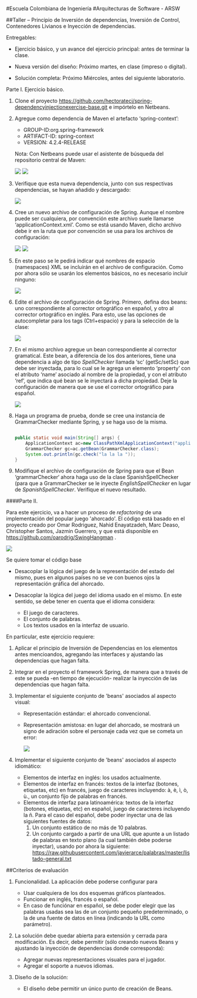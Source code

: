 #Escuela Colombiana de Ingeniería
#Arquitecturas de Software - ARSW

##Taller – Principio de Inversión de dependencias, Inversión de Control, Contenedores Livianos e Inyección de dependencias.


Entregables:

-   Ejercicio básico, y un avance del ejercicio principal: antes de
    terminar la clase.

-   Nueva versión del diseño: Próximo martes, en clase (impreso o digital).

-   Solución completa: Próximo Miércoles, antes del siguiente laboratorio.

Parte I. Ejercicio básico.

1.  Clone el proyecto
    <https://github.com/hectorateci/spring-dependencyinjectionexercise-base.git>
    e impórtelo en Netbeans.

2.  Agregue como dependencia de Maven el artefacto ‘spring-context’:

	-   GROUP-ID:org.spring-framework
	-   ARTIFACT-ID: spring-context
	-   VERSION: 4.2.4-RELEASE

	Nota: Con Netbeans puede usar el asistente de búsqueda del repositorio central de Maven:

	![](./img/media/image1.png)
	![](./img/media/image2.png)
  
3.  Verifique que esta nueva dependencia, junto con sus respectivas
    dependencias, se hayan añadido y descargado:

    ![](./img/media/image3.png)

4.  Cree un nuevo archivo de configuración de Spring. Aunque el nombre
    puede ser cualquiera, por convención este archivo suele
    llamarse ‘applicationContext.xml’. Como se está usando Maven, dicho
    archivo debe ir en la ruta que por convención se usa para los
    archivos de configuración:

    ![](./img/media/image4.png)
    ![](./img/media/image5.png)
    
5.  En este paso se le pedirá indicar qué nombres de
    espacio (namespaces) XML se incluirán en el archivo
    de configuración. Como por ahora sólo se usarán los elementos
    básicos, no es necesario incluir ninguno:

    ![](./img/media/image6.png)

6.  Edite el archivo de configuración de Spring. Primero, defina dos
    beans: uno correspondiente al corrector ortográfico en español, y
    otro al corrector ortográfico en inglés. Para esto, use las opciones
    de autocompletar para los tags (Ctrl+espacio) y para la selección de la clase:

    ![](./img/media/image7.png)

7.  En el mismo archivo agregue un bean correspondiente al
    corrector gramatical. Este bean, a diferencia de los dos anteriores,
    tiene una dependencia a algo de tipo *SpellChecker* llamada
    ‘sc’ (getSc/setSc) que debe ser inyectada, para lo cual se le agrega
    un elemento ‘property’ con el atributo ‘name’ asociado al nombre de
    la propiedad, y con el atributo ‘ref’, que indica qué bean se le
    inyectará a dicha propiedad. Deje la configuración de manera que se
    use el corrector ortográfico para español.

    ![](./img/media/image8.png)

8.  Haga un programa de prueba, donde se cree una instancia de
    GrammarChecker mediante Spring, y se haga uso de la misma.

	```java
	
	public static void main(String[] args) {
		ApplicationContext ac=new ClassPathXmlApplicationContext("applicationContext.xml");
		GrammarChecker gc=ac.getBean(GrammarChecker.class);
		System.out.println(gc.check("la la la "));
	}
	```

9.  Modifique el archivo de configuración de Spring para que el Bean
    ‘grammarChecker‘ ahora haga uso de la clase SpanishSpellChecker (para
    que a GrammarChecker se le inyecte *EnglishSpellChecker* en lugar de
    *SpanishSpellChecker*. Verifique el nuevo resultado.



####Parte II. 

Para este ejercicio, va a hacer un proceso de _refactoring_ de una implementación del popular juego 'ahorcado'. El código está basado en el proyecto creado por Omar Rodriguez, Nahid Enayatzadeh, Marc Deaso, Christopher Santos, Jazmin Guerrero, y que está disponible en https://github.com/oarodrig/SwingHangman .

![](img/GameScreenShot.png)

Se quiere tomar el código base 

* Desacoplar la lógica del juego de la representación del estado del mismo, pues en algunos países no se ve con buenos ojos la representación gráfica del ahorcado.

* Desacoplar la lógica del juego del idioma usado en el mismo. En este sentido, se debe tener en cuenta que el idioma considera: 
	* El juego de caracteres.
	* El conjunto de palabras.
	* Los textos usados en la interfaz de usuario.
	
En particular, este ejercicio requiere:

1. Aplicar el principio de Inversión de Dependencias en los elementos antes mencioandos, agregando las interfaces y ajustando las dependencias que hagan falta.
2. Integrar en el proyecto el framework Spring, de manera que a través de este se pueda -en tiempo de ejecución- realizar la inyección de las dependencias que hagan falta.
3. Implementar el siguiente conjunto de 'beans' asociados al aspecto visual:

	* Representación estándar: el ahorcado convencional.
	* Representación amistosa: en lugar del ahorcado, se mostrará un signo de adiración sobre el personaje cada vez que se cometa un error:
	
		![](img/germany.png)
4. Implementar el siguiente conjunto de 'beans' asociados al aspecto idiomático:

	* Elementos de interfaz en inglés: los usados actualmente.
	* Elementos de interfaz en francés: textos de la interfaz (botones, etiquetas, etc) en francés, juego de caracteres incluyendo: à, è, ì, ò, ù., un conjunto fijo de palabras en francés.
	* Elementos de interfaz para latinoamérica: textos de la interfaz (botones, etiquetas, etc) en español, juego de caracteres incluyendo la ñ. Para el caso del español, debe poder inyectar una de las siguientes fuentes de datos:
		1. Un conjunto estático de no más de 10 palabras.
		2. Un conjunto cargado a partir de una URL que apunte a un listado de palabras en texto plano (la cual también debe poderse inyectar), usando por ahora la siguiente: https://raw.githubusercontent.com/javierarce/palabras/master/listado-general.txt


##Criterios de evaluación

1. Funcionalidad. La aplicación debe poderse configurar para
	* Usar cualquiera de los dos esquemas gráficos planteados.
	* Funcionar en inglés, francés o español.
	* En caso de funciónar en español, se debe poder elegir que las palabras usadas sea las de un conjunto pequeño predeterminado, o la de una fuente de datos en línea (indicando la URL como parámetro).
2. La solución debe quedar abierta para extensión y cerrada para modificación. Es decir, debe permitir (sólo creando nuevos Beans y ajustando la inyección de dependencias donde corresponda):
	* Agregar nuevas representaciones visuales para el jugador.
	* Agregar el soporte a nuevos idiomas.
	
3. Diseño de la solución:
	* El diseño debe permitir un único punto de creación de Beans.
